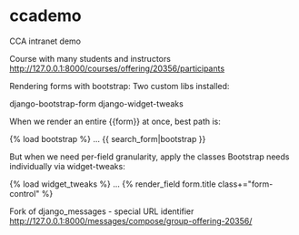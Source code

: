 ccademo
=======

CCA intranet demo

Course with many students and instructors
http://127.0.0.1:8000/courses/offering/20356/participants

Rendering forms with bootstrap: Two custom libs installed:

django-bootstrap-form
django-widget-tweaks

When we render an entire {{form}} at once, best path is:

{% load bootstrap %}
...
{{ search_form|bootstrap }}

But when we need per-field granularity, apply the classes Bootstrap needs individually via widget-tweaks:

{% load widget_tweaks %}
...
{% render_field form.title class+="form-control" %}

Fork of django_messages - special URL identifier
http://127.0.0.1:8000/messages/compose/group-offering-20356/

